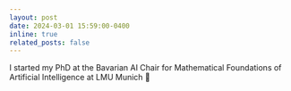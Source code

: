 ```yaml
---
layout: post
date: 2024-03-01 15:59:00-0400
inline: true
related_posts: false
---
```


I started my PhD at the Bavarian AI Chair for Mathematical Foundations of Artificial Intelligence at LMU Munich :tada:

